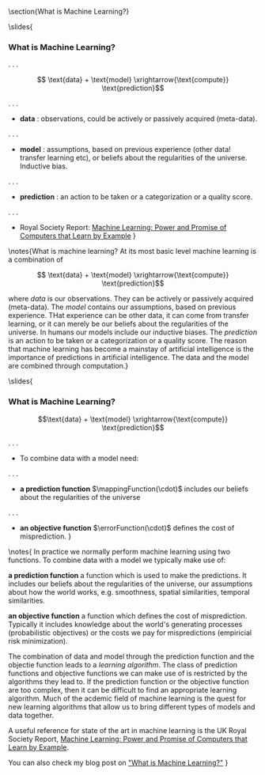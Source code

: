 \section{What is Machine Learning?}

\slides{
### What is Machine Learning?

. . .

$$ \text{data} + \text{model} \xrightarrow{\text{compute}} \text{prediction}$$

. . .

-   **data** : observations, could be actively or passively
    acquired (meta-data).

. . .

-   **model** : assumptions, based on previous experience (other data!
    transfer learning etc), or beliefs about the regularities of
    the universe. Inductive bias.

. . .

-   **prediction** : an action to be taken or a categorization or a
    quality score.

. . .

-   Royal Society Report:
[Machine Learning: Power and Promise of Computers that Learn by Example](https://royalsociety.org/~/media/policy/projects/machine-learning/publications/machine-learning-report.pdf)
}

\notes{What is machine learning? At its most basic level machine learning is a combination of

$$ \text{data} + \text{model} \xrightarrow{\text{compute}} \text{prediction}$$

where *data* is our observations. They can be actively or passively
acquired (meta-data). The *model* contains our assumptions, based on
previous experience. THat experience can be other data, it can come
from transfer learning, or it can merely be our beliefs about the
regularities of the universe. In humans our models include our
inductive biases. The *prediction* is an action to be taken or a
categorization or a quality score. The reason that machine learning
has become a mainstay of artificial intelligence is the importance of
predictions in artificial intelligence. The data and the model are combined through computation.}

\slides{
### What is Machine Learning?

$$\text{data} + \text{model} \xrightarrow{\text{compute}} \text{prediction}$$

. . .

* To combine data with a model need:

. . .

* **a prediction function** $\mappingFunction(\cdot)$ includes our beliefs about the regularities of the universe

. . .

* **an objective function** $\errorFunction(\cdot)$ defines the cost of misprediction.
}

\notes{
In practice we normally perform machine learning using two functions. To combine data with a model we typically make use of:

**a prediction function** a function which is used to make the predictions. It includes our beliefs about the regularities of the universe, our assumptions about how the world works, e.g. smoothness, spatial similarities, temporal similarities.

**an objective function** a function which defines the cost of misprediction. Typically it includes knowledge about the world's generating processes (probabilistic objectives) or the costs we pay for mispredictions (empiricial risk minimization).

The combination of data and model through the prediction function and the objectie function leads to a *learning algorithm*. The class of prediction functions and objective functions we can make use of is restricted by the algorithms they lead to. If the prediction function or the objective function are too complex, then it can be difficult to find an appropriate learning algorithm. Much of the acdemic field of machine learning is the quest for new learning algorithms that allow us to bring different types of models and data together.

A useful reference for state of the art in machine learning is the UK Royal Society Report, [Machine Learning: Power and Promise of Computers that Learn by Example](https://royalsociety.org/~/media/policy/projects/machine-learning/publications/machine-learning-report.pdf).

You can also check my blog post on ["What is Machine Learning?"](http://inverseprobability.com/2017/07/17/what-is-machine-learning)
}
